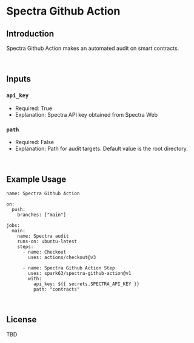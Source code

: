 # Spectra Github Action


## Introduction
Spectra Github Action makes an automated audit on smart contracts.

<br>


## Inputs

### `api_key`

- Required: True
- Explanation: Spectra API key obtained from Spectra Web

### `path`

- Required: False
- Explanation: Path for audit targets. Default value is the root directory.

<br>

## Example Usage

```
name: Spectra Github Action

on:
  push:
    branches: ["main"]

jobs:
  main:
    name: Spectra audit
    runs-on: ubuntu-latest
    steps:
      - name: Checkout
        uses: actions/checkout@v3
        
      - name: Spectra Github Action Step
        uses: spark63/spectra-github-action@v1
        with:
          api_key: ${{ secrets.SPECTRA_API_KEY }}
          path: "contracts"

```

<br>

## License

TBD